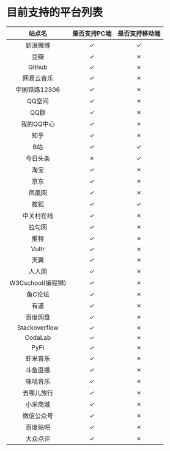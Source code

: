 # 目前支持的平台列表

|  站点名         	 | 是否支持PC端       |  是否支持移动端          |
|  :----:            | :----:             |  :----:                  |
|  新浪微博          | ✓                  |  ✓                       |
|  豆瓣              | ✓                  |  ✗                       |
|  Github            | ✓                  |  ✗                       |
|  网易云音乐        | ✓                  |  ✗                       |
|  中国铁路12306     | ✓                  |  ✗                       |
|  QQ空间            | ✓                  |  ✗                       |
|  QQ群              | ✓                  |  ✗                       |
|  我的QQ中心	     | ✓                  |  ✗                       |
|  知乎   		     | ✓                  |  ✗                       |
|  B站   		     | ✓                  |  ✓                       |
|  今日头条		     | ✗                  |  ✓                       |
|  淘宝              | ✓                  |  ✗                       |
|  京东              | ✓                  |  ✗                       |
|  凤凰网            | ✓                  |  ✗                       |
|  搜狐              | ✓                  |  ✓                       |
|  中关村在线        | ✓                  |  ✗                       |
|  拉勾网            | ✓                  |  ✗                       |
|  推特              | ✓                  |  ✗                       |
|  Vultr             | ✓                  |  ✗                       |
|  天翼              | ✓                  |  ✗                       |
|  人人网            | ✓                  |  ✗                       |
|  W3Cschool(编程狮) | ✓                  |  ✗                       |
|  鱼C论坛           | ✓                  |  ✗                       |
|  有道              | ✓                  |  ✗                       |
|  百度网盘          | ✓                  |  ✗                       |
|  Stackoverflow     | ✓                  |  ✗                       |
|  CodaLab           | ✓                  |  ✗                       |
|  PyPi              | ✓                  |  ✗                       |
|  虾米音乐          | ✓                  |  ✗                       |
|  斗鱼直播          | ✓                  |  ✗                       |
|  咪咕音乐          | ✓                  |  ✗                       |
|  去哪儿旅行        | ✓                  |  ✗                       |
|  小米商城          | ✓                  |  ✗                       |
|  微信公众号        | ✓                  |  ✗                       |
|  百度贴吧          | ✓                  |  ✗                       |
|  大众点评          | ✓                  |  ✗                       |